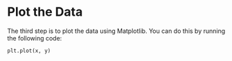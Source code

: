 # Plot the Data

The third step is to plot the data using Matplotlib. You can do this by running the following code:

```python
plt.plot(x, y)
```
